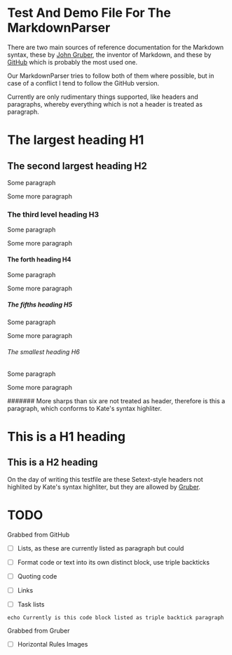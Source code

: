 # Test And Demo File For The MarkdownParser
There are two main sources of reference documentation for the Markdown syntax,
these by [John Gruber][1], the inventor of Markdown, and these by [GitHub][2]
which is probably the most used one.

Our MarkdownParser tries to follow both of them where possible, but in case of
a conflict I tend to follow the GitHub version.

Currently are only rudimentary things supported, like headers and paragraphs,
whereby everything which is not a header is treated as paragraph.

# The largest heading H1
## The second largest heading H2
Some paragraph

Some more paragraph

### The third level heading H3
Some paragraph

Some more paragraph

#### The forth heading H4
Some paragraph

Some more paragraph

##### The fifths heading H5
Some paragraph

Some more paragraph

###### The smallest heading H6
Some paragraph

Some more paragraph

####### More sharps than six are not treated as header, therefore is this a
paragraph, which conforms to Kate's syntax highliter.

This is a H1 heading
====================

This is a H2 heading
--------------------

On the day of writing this testfile are these Setext-style headers not highlited
by Kate's syntax highliter, but they are allowed by [Gruber][1].

# TODO

Grabbed from GitHub

- [ ] Lists, as these are currently listed as paragraph but could
- [ ] Format code or text into its own distinct block, use triple backticks
- [ ] Quoting code
- [ ] Links
- [ ] Task lists


```
echo Currently is this code block listed as triple backtick paragraph
```

Grabbed from Gruber

- [ ] Horizontal Rules
Images

[1]: https://daringfireball.net/projects/markdown/syntax
[2]: https://help.github.com/articles/basic-writing-and-formatting-syntax
